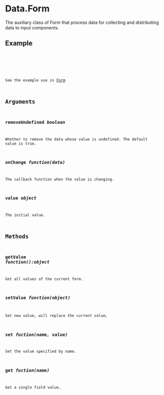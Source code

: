 # Data.Form

The auxiliary class of Form that process data for collecting and distributing data to input components.

## Example

<code name="example" />

<br />

See the example use in [Form](#/components/Form)

## Arguments

### removeUndefined *boolean*

Whether to remove the data whose value is undefined. The default value is true.

### onChange *function(data)*

The callback function when the value is changing.

### value *object*

The initial value.

## Methods

### getValue *function():object*
Get all values of the current form.

### setValue *function(object)*
Set new value, will replace the current value。

### set *fuction(name, value)*
Set the value specified by name.

### get *fuction(name)*
Get a single field value.